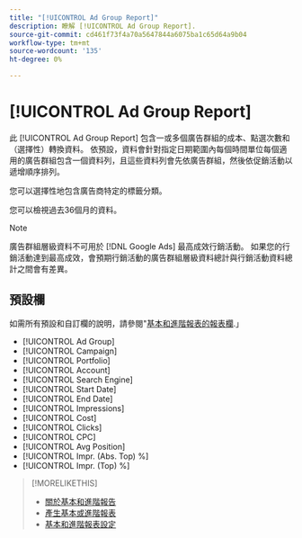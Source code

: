 ```yaml
---
title: "[!UICONTROL Ad Group Report]"
description: 瞭解 [!UICONTROL Ad Group Report].
source-git-commit: cd461f73f4a70a5647844a6075ba1c65d64a9b04
workflow-type: tm+mt
source-wordcount: '135'
ht-degree: 0%

---
```


# [!UICONTROL Ad Group Report]

此 [!UICONTROL Ad Group Report] 包含一或多個廣告群組的成本、點選次數和（選擇性）轉換資料。 依預設，資料會針對指定日期範圍內每個時間單位每個適用的廣告群組包含一個資料列，且這些資料列會先依廣告群組，然後依促銷活動以遞增順序排列。

您可以選擇性地包含廣告商特定的標籤分類。

您可以檢視過去36個月的資料。

>[!NOTE]
>
>廣告群組層級資料不可用於 [!DNL Google Ads] 最高成效行銷活動。 如果您的行銷活動達到最高成效，會預期行銷活動的廣告群組層級資料總計與行銷活動資料總計之間會有差異。

## 預設欄

如需所有預設和自訂欄的說明，請參閱&quot;[基本和進階報表的報表欄](basic-advanced-report-columns.md).」

* [!UICONTROL Ad Group]
* [!UICONTROL Campaign]
* [!UICONTROL Portfolio]
* [!UICONTROL Account]
* [!UICONTROL Search Engine]
* [!UICONTROL Start Date]
* [!UICONTROL End Date]
* [!UICONTROL Impressions]
* [!UICONTROL Cost]
* [!UICONTROL Clicks]
* [!UICONTROL CPC]
* [!UICONTROL Avg Position]
* [!UICONTROL Impr. (Abs. Top) %]
* [!UICONTROL Impr. (Top) %]

>[!MORELIKETHIS]
>
>* [關於基本和進階報告](basic-advanced-report-about.md)
>* [產生基本或進階報表](basic-advanced-report-generate.md)
>* [基本和進階報表設定](basic-advanced-report-settings.md)


